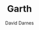 ---
title: Garth
github: https://github.com/daviddarnes/garth
demo: https://garth.darn.es/
author: David Darnes
ssg:
  - Jekyll
cms:
  - No Cms
---
